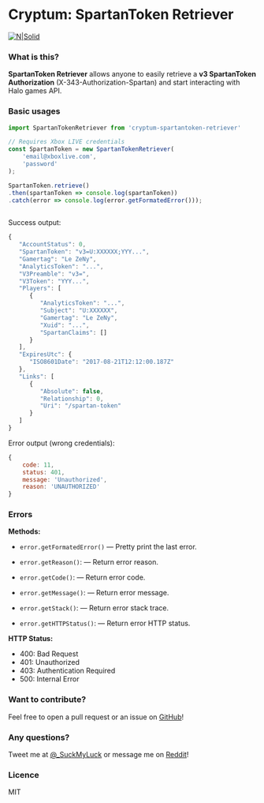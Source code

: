 # Cryptum: SpartanToken Retriever
[![N|Solid](https://i.imgur.com/6GvyfVQ.png)](https://www.twitter.com/_SuckMyLuck)

### What is this?
**SpartanToken Retriever** allows anyone to easily retrieve a **v3 SpartanToken Authorization** (X-343-Authorization-Spartan) and start interacting with Halo games API.

### Basic usages
```javascript
import SpartanTokenRetriever from 'cryptum-spartantoken-retriever'

// Requires Xbox LIVE credentials
const SpartanToken = new SpartanTokenRetriever(
    'email@xboxlive.com',
    'password'
);

SpartanToken.retrieve()
.then(spartanToken => console.log(spartanToken))
.catch(error => console.log(error.getFormatedError()));
 
```
Success output:
```javascript
{
   "AccountStatus": 0,
   "SpartanToken": "v3=U:XXXXXX;YYY...",
   "Gamertag": "Le ZeNy",
   "AnalyticsToken": "...",
   "V3Preamble": "v3=",
   "V3Token": "YYY...",
   "Players": [
      {
         "AnalyticsToken": "...",
         "Subject": "U:XXXXXX",
         "Gamertag": "Le ZeNy",
         "Xuid": "...",
         "SpartanClaims": []
      }
   ],
   "ExpiresUtc": {
      "ISO8601Date": "2017-08-21T12:12:00.187Z"
   },
   "Links": [
      {
         "Absolute": false,
         "Relationship": 0,
         "Uri": "/spartan-token"
      }
   ]
}
```
Error output (wrong credentials):
```javascript
{
    code: 11,
    status: 401,
    message: 'Unauthorized',
    reason: 'UNAUTHORIZED'
}
```

### Errors
**Methods:**

* `error.getFormatedError()`
    — Pretty print the last error.
    
* `error.getReason()`:
    — Return error reason.
    
* `error.getCode()`:
    — Return error code.

* `error.getMessage()`:
    — Return error message.

* `error.getStack()`:
    — Return error stack trace.
    
* `error.getHTTPStatus()`:
    — Return error HTTP status.
    
**HTTP Status:**

* 400: Bad Request
* 401: Unauthorized
* 403: Authentication Required
* 500: Internal Error

### Want to contribute?
Feel free to open a pull request or an issue on [GitHub](https://github.com/Alexis-Bize/cryptum-spartantoken)!

### Any questions?
Tweet me at [@_SuckMyLuck](https://www.twitter.com/_SuckMyLuck) or message me on [Reddit](https://www.reddit.com/user/Zeny-/)!

### Licence
MIT